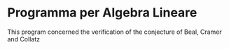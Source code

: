 # Programma per Algebra Lineare
This program concerned the verification of the conjecture of Beal, Cramer and Collatz
